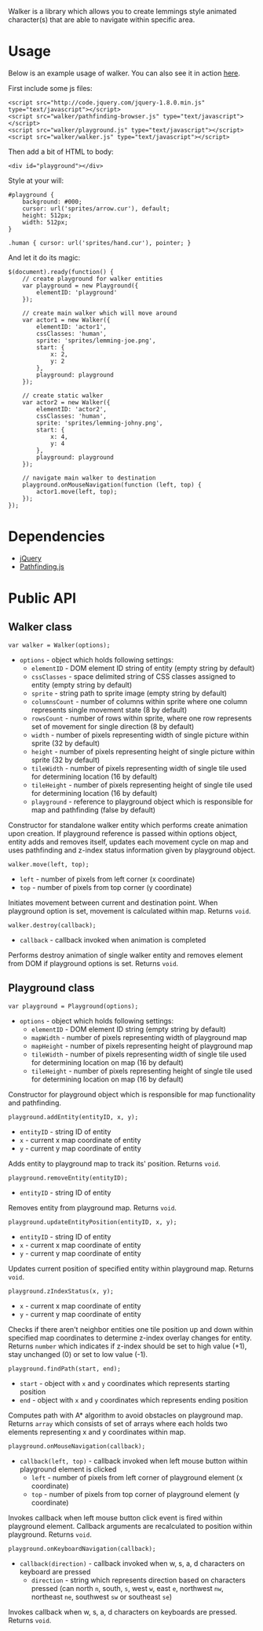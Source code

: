 Walker is a library which allows you to create lemmings style animated character(s) that are able to navigate within specific area.

Usage
===

Below is an example usage of walker. You can also see it in action [here](http://yojimbo87.github.com/walker/).

First include some js files:

    <script src="http://code.jquery.com/jquery-1.8.0.min.js" type="text/javascript"></script>
    <script src="walker/pathfinding-browser.js" type="text/javascript"></script>
    <script src="walker/playground.js" type="text/javascript"></script>
    <script src="walker/walker.js" type="text/javascript"></script>

Then add a bit of HTML to body:

    <div id="playground"></div>
    
Style at your will:

    #playground { 
        background: #000;
        cursor: url('sprites/arrow.cur'), default;
        height: 512px; 
        width: 512px; 
    }

    .human { cursor: url('sprites/hand.cur'), pointer; }

And let it do its magic:
    
    $(document).ready(function() {
        // create playground for walker entities
        var playground = new Playground({
            elementID: 'playground'
        });
        
        // create main walker which will move around
        var actor1 = new Walker({
            elementID: 'actor1',
            cssClasses: 'human',
            sprite: 'sprites/lemming-joe.png',
            start: {
                x: 2,
                y: 2
            },
            playground: playground
        });
        
        // create static walker
        var actor2 = new Walker({
            elementID: 'actor2',
            cssClasses: 'human',
            sprite: 'sprites/lemming-johny.png',
            start: {
                x: 4,
                y: 4
            },
            playground: playground
        });
        
        // navigate main walker to destination
        playground.onMouseNavigation(function (left, top) {
            actor1.move(left, top);
        });
    });

Dependencies
===

- [jQuery](http://jquery.com/)
- [Pathfinding.js](https://github.com/qiao/PathFinding.js)
    
Public API
===

Walker class
---

    var walker = Walker(options);

- `options` - object which holds following settings:
  - `elementID` - DOM element ID string of entity (empty string by default)
  - `cssClasses` - space delimited string of CSS classes assigned to entity (empty string by default)
  - `sprite` - string path to sprite image (empty string by default)
  - `columnsCount` - number of columns within sprite where one column represents single movement state (8 by default)
  - `rowsCount` - number of rows within sprite, where one row represents set of movement for single direction (8 by default)
  - `width` - number of pixels representing width of single picture within sprite (32 by default)
  - `height` - number of pixels representing height of single picture within sprite (32 by default)
  - `tileWidth` - number of pixels representing width of single tile used for determining location (16 by default)
  - `tileHeight` - number of pixels representing height of single tile used for determining location (16 by default)
  - `playground` - reference to playground object which is responsible for map and pathfinding (false by default)

Constructor for standalone walker entity which performs create animation upon creation. If playground reference is passed within options object, entity adds and removes itself, updates each movement cycle on map and uses pathfinding and z-index status information given by playground object.

    walker.move(left, top);

- `left` - number of pixels from left corner (x coordinate)
- `top` - number of pixels from top corner (y coordinate)

Initiates movement between current and destination point. When playground option is set, movement is calculated within map. Returns `void`.

    walker.destroy(callback);

- `callback` - callback invoked when animation is completed

Performs destroy animation of single walker entity and removes element from DOM if playground options is set. Returns `void`.

Playground class
---

    var playground = Playground(options);
    
- `options` - object which holds following settings:
  - `elementID` - DOM element ID string (empty string by default)
  - `mapWidth` - number of pixels representing width of playground map
  - `mapHeight` - number of pixels representing height of playground map
  - `tileWidth` - number of pixels representing width of single tile used for determining location on map (16 by default)
  - `tileHeight` - number of pixels representing height of single tile used for determining location on map (16 by default)
  
Constructor for playground object which is responsible for map functionality and pathfinding.

    playground.addEntity(entityID, x, y);
    
- `entityID` - string ID of entity
- `x` - current x map coordinate of entity
- `y` - current y map coordinate of entity

Adds entity to playground map to track its' position. Returns `void`.

    playground.removeEntity(entityID);
    
- `entityID` - string ID of entity

Removes entity from playground map. Returns `void`.

    playground.updateEntityPosition(entityID, x, y);
    
- `entityID` - string ID of entity
- `x` - current x map coordinate of entity
- `y` - current y map coordinate of entity

Updates current position of specified entity within playground map. Returns `void`.

    playground.zIndexStatus(x, y);
    
- `x` - current x map coordinate of entity
- `y` - current y map coordinate of entity

Checks if there aren't neighbor entities one tile position up and down within specified map coordinates to determine z-index overlay changes for entity. Returns `number` which indicates if z-index should be set to high value (+1), stay unchanged (0) or set to low value (-1).

    playground.findPath(start, end);
    
- `start` - object with `x` and `y` coordinates which represents starting position
- `end` - object with `x` and `y` coordinates which represents ending position

Computes path with A* algorithm to avoid obstacles on playground map. Returns `array` which consists of set of arrays where each holds two elements representing x and y coordinates within map.

    playground.onMouseNavigation(callback);
    
- `callback(left, top)` - callback invoked when left mouse button within playground element is clicked
  - `left` - number of pixels from left corner of playground element (x coordinate)
  - `top` - number of pixels from top corner of playground element (y coordinate)
  
Invokes callback when left mouse button click event is fired within playground element. Callback arguments are recalculated to position within playground. Returns `void`.

    playground.onKeyboardNavigation(callback);
    
- `callback(direction)` - callback invoked when w, s, a, d characters on keyboard are pressed
  - `direction` - string which represents direction based on characters pressed (can north `n`, south, `s`, west `w`, east `e`, northwest `nw`, northeast `ne`, southwest `sw` or southeast `se`)

Invokes callback when w, s, a, d characters on keyboards are pressed. Returns `void`.
